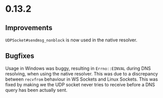 # 0.13.2

## Improvements

`UDPSocket#sendmsg_nonblock` is now used in the native resolver.

## Bugfixes

Usage in Windows was buggy, resulting in `Errno::EINVAL` during DNS resolving, when using the native resolver. This was due to a discrepancy between `recvfrom` behaviour in WS Sockets and Linux Sockets. This was fixed by making we the UDP socket never tries to receive before a DNS query has been actually sent.
